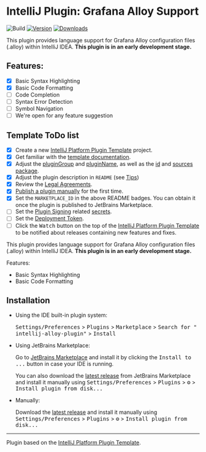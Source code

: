 # IntelliJ Plugin: Grafana Alloy Support

![Build](https://github.com/RykoL/intellij-alloy-plugin/workflows/Build/badge.svg)
[![Version](https://img.shields.io/jetbrains/plugin/v/MARKETPLACE_ID.svg)](https://plugins.jetbrains.com/plugin/26942-alloy)
[![Downloads](https://img.shields.io/jetbrains/plugin/d/MARKETPLACE_ID.svg)](https://plugins.jetbrains.com/plugin/26942-alloy)

This plugin provides language support for Grafana Alloy configuration files (.alloy) within IntelliJ IDEA. **This plugin
is in an early development stage.**

## Features:

- [x] Basic Syntax Highlighting
- [x] Basic Code Formatting
- [ ] Code Completion
- [ ] Syntax Error Detection
- [ ] Symbol Navigation
- [ ] We're open for any feature suggestion

## Template ToDo list

- [x] Create a new [IntelliJ Platform Plugin Template][template] project.
- [x] Get familiar with the [template documentation][template].
- [x] Adjust the [pluginGroup](./gradle.properties) and [pluginName](./gradle.properties), as well as
  the [id](./src/main/resources/META-INF/plugin.xml) and [sources package](./src/main/kotlin).
- [x] Adjust the plugin description in `README` (see [Tips][docs:plugin-description])
- [x] Review
  the [Legal Agreements](https://plugins.jetbrains.com/docs/marketplace/legal-agreements.html?from=IJPluginTemplate).
- [x] [Publish a plugin manually](https://plugins.jetbrains.com/docs/intellij/publishing-plugin.html?from=IJPluginTemplate)
  for the first time.
- [x] Set the `MARKETPLACE_ID` in the above README badges. You can obtain it once the plugin is published to JetBrains
  Marketplace.
- [ ] Set the [Plugin Signing](https://plugins.jetbrains.com/docs/intellij/plugin-signing.html?from=IJPluginTemplate)
  related [secrets](https://github.com/JetBrains/intellij-platform-plugin-template#environment-variables).
- [ ] Set
  the [Deployment Token](https://plugins.jetbrains.com/docs/marketplace/plugin-upload.html?from=IJPluginTemplate).
- [ ] Click the <kbd>Watch</kbd> button on the top of the [IntelliJ Platform Plugin Template][template] to be notified
  about releases containing new features and fixes.

<!-- Plugin description -->
This plugin provides language support for Grafana Alloy configuration files (.alloy) within IntelliJ IDEA. **This plugin
is in an early development stage.**

<p>Features:</p>
<ul>
  <li>Basic Syntax Highlighting</li>
  <li>Basic Code Formatting</li>
</ul>

<!-- Plugin description end -->

## Installation

- Using the IDE built-in plugin system:

  <kbd>Settings/Preferences</kbd> > <kbd>Plugins</kbd> > <kbd>Marketplace</kbd> > <kbd>Search for "
  intellij-alloy-plugin"</kbd> >
  <kbd>Install</kbd>

- Using JetBrains Marketplace:

  Go to [JetBrains Marketplace](https://plugins.jetbrains.com/plugin/MARKETPLACE_ID) and install it by clicking
  the <kbd>Install to ...</kbd> button in case your IDE is running.

  You can also download the [latest release](https://plugins.jetbrains.com/plugin/MARKETPLACE_ID/versions) from
  JetBrains Marketplace and install it manually using
  <kbd>Settings/Preferences</kbd> > <kbd>Plugins</kbd> > <kbd>⚙️</kbd> > <kbd>Install plugin from disk...</kbd>

- Manually:

  Download the [latest release](https://github.com/RykoL/intellij-alloy-plugin/releases/latest) and install it manually
  using
  <kbd>Settings/Preferences</kbd> > <kbd>Plugins</kbd> > <kbd>⚙️</kbd> > <kbd>Install plugin from disk...</kbd>

---
Plugin based on the [IntelliJ Platform Plugin Template][template].

[template]: https://github.com/JetBrains/intellij-platform-plugin-template

[docs:plugin-description]: https://plugins.jetbrains.com/docs/intellij/plugin-user-experience.html#plugin-description-and-presentation
